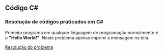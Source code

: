 ## 								Código C#

 ### Resolução de códigos praticados em C#

Primeiro programa em qualquer linguagem de programação normalmente é o **"Hello World!"**. 
Neste  problema apenas imprimi a mensagem na tela.

[Resolução do problema](https://github.com/pliniopereira10/resolucao-desafios-C_Sharp/blob/main/1.EstruturaSequencial/HelloWorld/Program.cs) 
